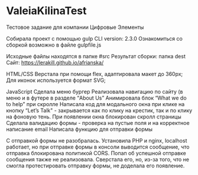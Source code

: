 # ValeiaKilinaTest
 Тестовое задание для компании Цифровые Элементы

Собирала проект с помощью gulp CLI version: 2.3.0
Ознакомиться со сборкой возможно в файле gulpfile.js

Исходные файлы находятся в папке #src
Результат сборки: папка dest
Сайт: https://lerakill.github.io/afrianska/  

HTML/CSS
   Верстала при помощи flex, адаптировала макет до 360px;
   Для иконок используется формат SVG;

JavaScript
   Сделала меню бургер 
   Реализовала навигацию по сайту (в меню и в футере в разделе “About Us”
   Анимировала блок “What we do to help” при скролле
   Написала код для модального окна при клике на кнопку “Let’s Talk"  -  закрывается как по клику на крестик, так и по клику на фоновую тень. При появлении окна блокирован скролл    страницы
   Сделала валидацию формы - проверка на пустые поля и на корректное написание email
   Написала функцию для отправки формы


С отправкой формы не разобралась. Установила PHP и nginx, localhost работает, но при отправке формы в консоли выводится сообщение, что отправка блокирована политикой CORS. 
Попап об успешной отправке сообщения также не реализовала. Сверстала его, но, из-за того, что не смогла протестировать отправку формы, не доделала его появление.

